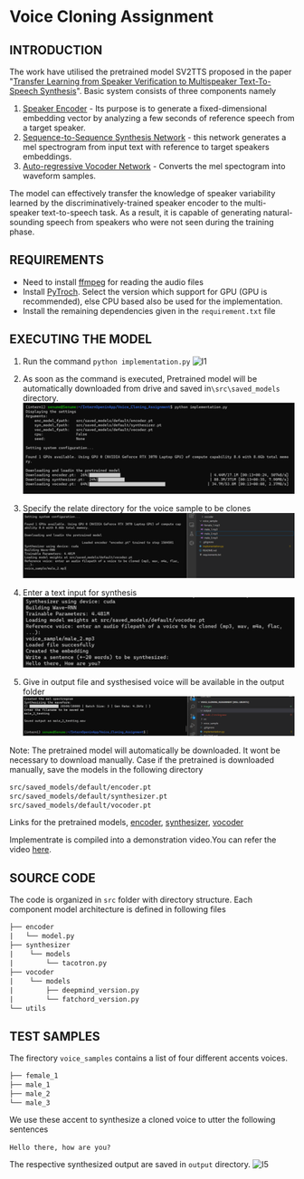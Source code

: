 # Voice Cloning Assignment


## **INTRODUCTION**
The work have utilised the pretrained model SV2TTS proposed in the paper "[Transfer Learning from Speaker Verification to
Multispeaker Text-To-Speech Synthesis](https://arxiv.org/pdf/1806.04558.pdf)". Basic system consists of three components namely
1. <u>Speaker Encoder</u> -  Its purpose is to generate a fixed-dimensional embedding vector by analyzing a few seconds of reference speech from a target speaker.
2. <u>Sequence-to-Sequence Synthesis Network</u> - this network generates a mel spectrogram from input text with reference to target speakers embeddings.
3. <u>Auto-regressive Vocoder Network</u> - Converts the mel spectogram into waveform samples.

The model can effectively transfer the knowledge of speaker variability learned by the discriminatively-trained speaker encoder to the multi-speaker text-to-speech task. As a result, it is capable of generating natural-sounding speech from speakers who were not seen during the training phase.

## **REQUIREMENTS**

 - Need to install [ffmpeg](https://ffmpeg.org/download.html#get-packages) for reading the audio files
 - Install [PyTroch](https://pytorch.org/get-started/locally/). Select the version which support for GPU (GPU is recommended), else CPU based also be used for the implementation.
 - Install the remaining dependencies given in the `requirement.txt` file

## **EXECUTING THE MODEL**

1. Run the command 
`python implementation.py`
![I1](tutorial_tutorial_images/image.png)

2. As soon as the command is executed, Pretrained model will be automatically downloaded from drive and saved in`\src\saved_models` directory.
![I2](tutorial_images/Downloaded.png)
3. Specify the relate directory for the voice sample to be clones
![I2](tutorial_images/Reference_voice.png)

4. Enter a text input for synthesis
![I3](tutorial_images/Input.png)

5. Give in output file and systhesised voice will be available in the output folder
![I4](tutorial_images/output.png)

Note: The pretrained model will automatically be downloaded. It wont be necessary to download manually. Case if the pretrained is downloaded manually, save the models in the following directory

```
src/saved_models/default/encoder.pt
src/saved_models/default/synthesizer.pt
src/saved_models/default/vocoder.pt
```

Links for the pretrained models, [encoder](https://drive.google.com/file/d/1q8mEGwCkFy23KZsinbuvdKAQLqNKbYf1/view?usp=sharing), [synthesizer](https://drive.google.com/file/d/1EqFMIbvxffxtjiVrtykroF6_mUh-5Z3s/view?usp=sharing), [vocoder](https://drive.google.com/file/d/1cf2NO6FtI0jDuy8AV3Xgn6leO6dHjIgu/view?usp=sharing)

Implementrate is compiled into a demonstration video.You can refer the video [here](https://drive.google.com/file/d/1MquvELvP8pFmmXTbgIfPbfZ2Vm2oCoCe/view?usp=sharing).

## **SOURCE CODE**

The code is organized in `src` folder with directory structure. Each component model architecture is defined in following files
```
├── encoder
|   └── model.py
├── synthesizer
|    └── models
|        └── tacotron.py
├── vocoder
|    └── models
|        ├── deepmind_version.py
|        └── fatchord_version.py
└── utils

```

## **TEST SAMPLES**

The firectory `voice_samples` contains a list of four different accents voices.

```
├── female_1
├── male_1
├── male_2
└── male_3
```

We use these accent to synthesize a cloned voice to utter the following sentences

```Hello there, how are you? ```

The respective synthesized output are saved in `output` directory.
![I5](tutorial_images/samples_output.png)
